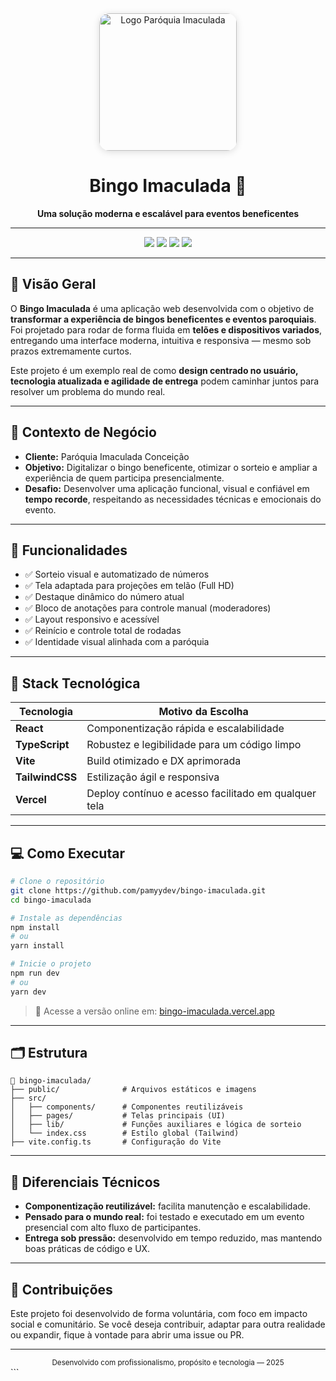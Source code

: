 
<div align="center">
  <img src="https://imgur.com/k0UNqVj.png" alt="Logo Paróquia Imaculada" width="220" style="border-radius: 16px; box-shadow: 0 2px 12px #0002;" />
  <h1>Bingo Imaculada 🎯</h1>
  <p><strong>Uma solução moderna e escalável para eventos beneficentes</strong></p>
</div>

---

<p align="center">
  <img src="https://img.shields.io/badge/React-20232A?style=for-the-badge&logo=react&logoColor=61DAFB"/>
  <img src="https://img.shields.io/badge/Vite-646CFF?style=for-the-badge&logo=vite&logoColor=FFD62E"/>
  <img src="https://img.shields.io/badge/TypeScript-3178C6?style=for-the-badge&logo=typescript&logoColor=white"/>
  <img src="https://img.shields.io/badge/TailwindCSS-06B6D4?style=for-the-badge&logo=tailwindcss&logoColor=white"/>
</p>

---

## 🚀 Visão Geral

O **Bingo Imaculada** é uma aplicação web desenvolvida com o objetivo de **transformar a experiência de bingos beneficentes e eventos paroquiais**. Foi projetado para rodar de forma fluida em **telões e dispositivos variados**, entregando uma interface moderna, intuitiva e responsiva — mesmo sob prazos extremamente curtos.

Este projeto é um exemplo real de como **design centrado no usuário, tecnologia atualizada e agilidade de entrega** podem caminhar juntos para resolver um problema do mundo real.

---

## 💼 Contexto de Negócio

- **Cliente:** Paróquia Imaculada Conceição  
- **Objetivo:** Digitalizar o bingo beneficente, otimizar o sorteio e ampliar a experiência de quem participa presencialmente.
- **Desafio:** Desenvolver uma aplicação funcional, visual e confiável em **tempo recorde**, respeitando as necessidades técnicas e emocionais do evento.

---

## 🧠 Funcionalidades

- ✅ Sorteio visual e automatizado de números
- ✅ Tela adaptada para projeções em telão (Full HD)
- ✅ Destaque dinâmico do número atual
- ✅ Bloco de anotações para controle manual (moderadores)
- ✅ Layout responsivo e acessível
- ✅ Reinício e controle total de rodadas
- ✅ Identidade visual alinhada com a paróquia

---

## 🧱 Stack Tecnológica

| Tecnologia    | Motivo da Escolha                                    |
|---------------|------------------------------------------------------|
| **React**     | Componentização rápida e escalabilidade              |
| **TypeScript**| Robustez e legibilidade para um código limpo         |
| **Vite**      | Build otimizado e DX aprimorada                      |
| **TailwindCSS**| Estilização ágil e responsiva                       |
| **Vercel**    | Deploy contínuo e acesso facilitado em qualquer tela |

---

## 💻 Como Executar

```bash
# Clone o repositório
git clone https://github.com/pamyydev/bingo-imaculada.git
cd bingo-imaculada

# Instale as dependências
npm install
# ou
yarn install

# Inicie o projeto
npm run dev
# ou
yarn dev
````

> 🔗 Acesse a versão online em: [bingo-imaculada.vercel.app](https://bingo-imaculada.vercel.app)

---

## 🗂️ Estrutura

```
📁 bingo-imaculada/
├── public/              # Arquivos estáticos e imagens
├── src/
│   ├── components/      # Componentes reutilizáveis
│   ├── pages/           # Telas principais (UI)
│   ├── lib/             # Funções auxiliares e lógica de sorteio
│   └── index.css        # Estilo global (Tailwind)
├── vite.config.ts       # Configuração do Vite
```

---

## 🧩 Diferenciais Técnicos

* **Componentização reutilizável:** facilita manutenção e escalabilidade.
* **Pensado para o mundo real:** foi testado e executado em um evento presencial com alto fluxo de participantes.
* **Entrega sob pressão:** desenvolvido em tempo reduzido, mas mantendo boas práticas de código e UX.

---

## 🤝 Contribuições

Este projeto foi desenvolvido de forma voluntária, com foco em impacto social e comunitário. Se você deseja contribuir, adaptar para outra realidade ou expandir, fique à vontade para abrir uma issue ou PR.

---

<div align="center">
  <sub>Desenvolvido com profissionalismo, propósito e tecnologia — 2025</sub>
</div>
```
